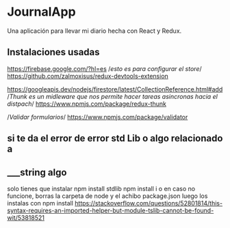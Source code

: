 # JournalApp

Una aplicación para llevar mi diario hecha con React y Redux.




## Instalaciones usadas

https://firebase.google.com/?hl=es
/*esto es para configurar el store*/
https://github.com/zalmoxisus/redux-devtools-extension

https://googleapis.dev/nodejs/firestore/latest/CollectionReference.html#add
/*Thunk es un midleware que nos permite hacer tareas asincronas hacia el distpach*/
https://www.npmjs.com/package/redux-thunk

/*Validar formularios*/
https://www.npmjs.com/package/validator

## si te da el error de error std Lib o algo relacionado a
## ___string algo 
solo tienes que instalar 
npm install stdlib
npm install i
o en caso no funcione, borras la carpeta de node y el 
achibo package.json 
luego los instalas con npm install
https://stackoverflow.com/questions/52801814/this-syntax-requires-an-imported-helper-but-module-tslib-cannot-be-found-wit/53818521